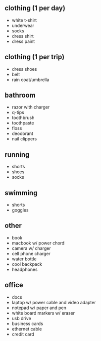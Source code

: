 ## clothing (1 per day)
* white t-shirt
* underwear
* socks
* dress shirt
* dress paint

## clothing (1 per trip)
* dress shoes
* belt
* rain coat/umbrella

## bathroom
* razor with charger
* q-tips
* toothbrush
* toothpaste
* floss
* deodorant
* nail clippers

## running
* shorts
* shoes 
* socks

## swimming
* shorts
* goggles

## other
* book
* macbook w/ power chord
* camera w/ charger
* cell phone charger
* water bottle
* cool backpack
* headphones

## office
* docs
* laptop w/ power cable and video adapter
* notepad w/ paper and pen
* white board markers w/ eraser
* usb drive
* business cards
* ethernet cable
* credit card
